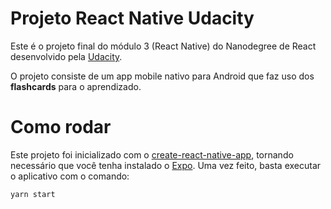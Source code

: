 # Projeto React Native Udacity

Este é o projeto final do módulo 3 (React Native) do Nanodegree de React desenvolvido pela [Udacity](https://br.udacity.com/). 

O projeto consiste de um app mobile nativo para Android que faz uso dos **flashcards** para o aprendizado.

# Como rodar

Este projeto foi inicializado com o [create-react-native-app](https://github.com/react-community/create-react-native-app), tornando necessário que você tenha instalado o [Expo](https://expo.io/). Uma vez feito, basta executar o aplicativo com o comando:

```
yarn start
```